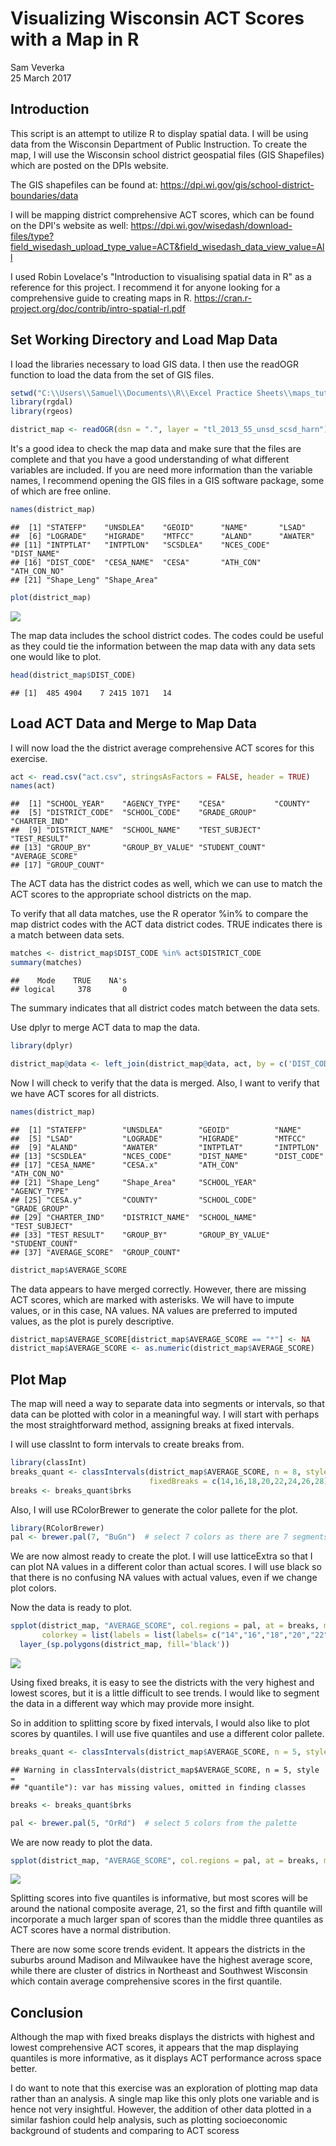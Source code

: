 # Visualizing Wisconsin ACT Scores with a Map in R
Sam Veverka  
25 March 2017  



## Introduction
This script is an attempt to utilize R to display spatial data. I will be using data from the Wisconsin Department of Public Instruction. To create the map, I will use the Wisconsin school district geospatial files (GIS Shapefiles) which are posted on the DPIs website. 

The GIS shapefiles can be found at:
https://dpi.wi.gov/gis/school-district-boundaries/data

I will be mapping district comprehensive ACT scores, which can be found on the DPI's website as well: https://dpi.wi.gov/wisedash/download-files/type?field_wisedash_upload_type_value=ACT&field_wisedash_data_view_value=All

I used Robin Lovelace's "Introduction to visualising spatial data in R" as a reference for this project. I recommend it for anyone looking for a comprehensive guide to creating maps in R. https://cran.r-project.org/doc/contrib/intro-spatial-rl.pdf

## Set Working Directory and Load Map Data

I load the libraries necessary to load GIS data. I then use the readOGR function to load the data from the set of GIS files.

```r
setwd("C:\\Users\\Samuel\\Documents\\R\\Excel Practice Sheets\\maps_tutorial\\WPI")
library(rgdal)
library(rgeos)

district_map <- readOGR(dsn = ".", layer = "tl_2013_55_unsd_scsd_harn")
```


It's a good idea to check the map data and make sure that the files are complete and that you have a good understanding of what different variables are included. If you are need more information than the variable names, I recommend opening the GIS files in a GIS software package, some of which are free online. 


```r
names(district_map)
```

```
##  [1] "STATEFP"    "UNSDLEA"    "GEOID"      "NAME"       "LSAD"      
##  [6] "LOGRADE"    "HIGRADE"    "MTFCC"      "ALAND"      "AWATER"    
## [11] "INTPTLAT"   "INTPTLON"   "SCSDLEA"    "NCES_CODE"  "DIST_NAME" 
## [16] "DIST_CODE"  "CESA_NAME"  "CESA"       "ATH_CON"    "ATH_CON_NO"
## [21] "Shape_Leng" "Shape_Area"
```

```r
plot(district_map)
```

![](map_tutorial_files/figure-html/unnamed-chunk-2-1.png)<!-- -->

The map data includes the school district codes. The codes could be useful as they could tie the information between the map data with any data sets one would like to plot.


```r
head(district_map$DIST_CODE)
```

```
## [1]  485 4904    7 2415 1071   14
```


## Load ACT Data and Merge to Map Data

I will now load the the district average comprehensive ACT scores for this exercise.


```r
act <- read.csv("act.csv", stringsAsFactors = FALSE, header = TRUE)
names(act)
```

```
##  [1] "SCHOOL_YEAR"    "AGENCY_TYPE"    "CESA"           "COUNTY"        
##  [5] "DISTRICT_CODE"  "SCHOOL_CODE"    "GRADE_GROUP"    "CHARTER_IND"   
##  [9] "DISTRICT_NAME"  "SCHOOL_NAME"    "TEST_SUBJECT"   "TEST_RESULT"   
## [13] "GROUP_BY"       "GROUP_BY_VALUE" "STUDENT_COUNT"  "AVERAGE_SCORE" 
## [17] "GROUP_COUNT"
```


The ACT data has the district codes as well, which we can use to match the ACT scores to the appropriate school districts on the map.

To verify that all data matches, use the R operator %in% to compare the map district codes with the ACT data district codes. TRUE indicates there is a match between data sets. 


```r
matches <- district_map$DIST_CODE %in% act$DISTRICT_CODE
summary(matches)
```

```
##    Mode    TRUE    NA's 
## logical     378       0
```
The summary indicates that all district codes match between the data sets.

Use dplyr to merge ACT data to map the data.

```r
library(dplyr)

district_map@data <- left_join(district_map@data, act, by = c('DIST_CODE' = 'DISTRICT_CODE'))
```

Now I will check to verify that the data is merged. Also, I want to verify that we have ACT scores for all districts.

```r
names(district_map)
```

```
##  [1] "STATEFP"        "UNSDLEA"        "GEOID"          "NAME"          
##  [5] "LSAD"           "LOGRADE"        "HIGRADE"        "MTFCC"         
##  [9] "ALAND"          "AWATER"         "INTPTLAT"       "INTPTLON"      
## [13] "SCSDLEA"        "NCES_CODE"      "DIST_NAME"      "DIST_CODE"     
## [17] "CESA_NAME"      "CESA.x"         "ATH_CON"        "ATH_CON_NO"    
## [21] "Shape_Leng"     "Shape_Area"     "SCHOOL_YEAR"    "AGENCY_TYPE"   
## [25] "CESA.y"         "COUNTY"         "SCHOOL_CODE"    "GRADE_GROUP"   
## [29] "CHARTER_IND"    "DISTRICT_NAME"  "SCHOOL_NAME"    "TEST_SUBJECT"  
## [33] "TEST_RESULT"    "GROUP_BY"       "GROUP_BY_VALUE" "STUDENT_COUNT" 
## [37] "AVERAGE_SCORE"  "GROUP_COUNT"
```


```r
district_map$AVERAGE_SCORE
```

The data appears to have merged correctly. However, there are missing ACT scores, which are marked with asterisks. We will have to impute values, or in this case, NA values. NA values are preferred to imputed values, as the plot is purely descriptive.


```r
district_map$AVERAGE_SCORE[district_map$AVERAGE_SCORE == "*"] <- NA
district_map$AVERAGE_SCORE <- as.numeric(district_map$AVERAGE_SCORE)
```

## Plot Map

The map will need a way to separate data into segments or intervals, so that data can be plotted with color in a meaningful way. I will start with perhaps the most straightforward method, assigning breaks at fixed intervals.

I will use classInt to form intervals to create breaks from.


```r
library(classInt)
breaks_quant <- classIntervals(district_map$AVERAGE_SCORE, n = 8, style = "fixed",
                               fixedBreaks = c(14,16,18,20,22,24,26,28))
breaks <- breaks_quant$brks
```

Also, I will use RColorBrewer to generate the color pallete for the plot.

```r
library(RColorBrewer)
pal <- brewer.pal(7, "BuGn")  # select 7 colors as there are 7 segments
```


We are now almost ready to create the plot. I will use latticeExtra so that I can plot NA values in a different color than actual scores. I will use black so that there is no confusing NA values with actual values, even if we change plot colors.



Now the data is ready to plot.

```r
spplot(district_map, "AVERAGE_SCORE", col.regions = pal, at = breaks, main = "Wisconsin ACT Scores by School District",
       colorkey = list(labels = list(labels= c("14","16","18","20","22","24","26","28"), width =2, cex = 1))) + 
  layer_(sp.polygons(district_map, fill='black'))
```

![](map_tutorial_files/figure-html/unnamed-chunk-13-1.png)<!-- -->

Using fixed breaks, it is easy to see the districts with the very highest and lowest scores, but it is a little difficult to see trends. I would like to segment the data in a different way which may provide more insight.

So in addition to splitting score by fixed intervals, I would also like to plot scores by quantiles. I will use five quantiles and use a different color pallete.

```r
breaks_quant <- classIntervals(district_map$AVERAGE_SCORE, n = 5, style = "quantile")
```

```
## Warning in classIntervals(district_map$AVERAGE_SCORE, n = 5, style =
## "quantile"): var has missing values, omitted in finding classes
```

```r
breaks <- breaks_quant$brks
```


```r
pal <- brewer.pal(5, "OrRd")  # select 5 colors from the palette
```


We are now ready to plot the data.


```r
spplot(district_map, "AVERAGE_SCORE", col.regions = pal, at = breaks, main = "Wisconsin ACT Scores by School District") +   layer_(sp.polygons(district_map, fill='black'))
```

![](map_tutorial_files/figure-html/unnamed-chunk-16-1.png)<!-- -->

Splitting scores into five quantiles is informative, but most scores will be around the national composite average, 21, so the first and fifth quantile will incorporate a much larger span of scores than the middle three quantiles as ACT scores have a normal distribution.

There are now some score trends evident. It appears the districts in the suburbs around Madison and Milwaukee have the highest average score, while there are cluster of districs in Northeast and Southwest Wisconsin which contain average comprehensive scores in the first quantile.

## Conclusion

Although the map with fixed breaks displays the districts with highest and lowest comprehensive ACT scores, it appears that the map displaying quantiles is more informative, as it displays ACT performance across space better.

I do want to note that this exercise was an exploration of plotting map data rather than an analysis. A single map like this only plots one variable and is hence not very insightful. However, the addition of other data plotted in a similar fashion could help analysis, such as plotting socioeconomic background of students and comparing to ACT scoress

